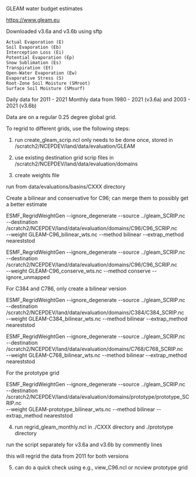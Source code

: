 
GLEAM water budget estimates

https://www.gleam.eu

Downloaded v3.6a and v3.6b using sftp

    Actual Evaporation (E) 
    Soil Evaporation (Eb)  
    Interception Loss (Ei)
    Potential Evaporation (Ep) 
    Snow Sublimation (Es)
    Transpiration (Et)
    Open-Water Evaporation (Ew)
    Evaporative Stress (S)
    Root-Zone Soil Moisture (SMroot)
    Surface Soil Moisture (SMsurf)

Daily data for 2011 - 2021
Monthly data from 1980 - 2021 (v3.6a) and 2003 - 2021 (v3.6b)

Data are on a regular 0.25 degree global grid.

To regrid to different grids, use the following steps:

1. run create_gleam_scrip.ncl
	only needs to be done once, stored in /scratch2/NCEPDEV/land/data/evaluation/GLEAM

2. use existing destination grid scrip files in /scratch2/NCEPDEV/land/data/evaluation/domains

3. create weights file

run from data/evaluations/basins/CXXX directory

Create a bilinear and conservative for C96; can merge them to possibly get a better estimate
	
ESMF_RegridWeightGen --ignore_degenerate --source ../gleam_SCRIP.nc \
       --destination /scratch2/NCEPDEV/land/data/evaluation/domains/C96/C96_SCRIP.nc \
       --weight GLEAM-C96_bilinear_wts.nc --method bilinear --extrap_method neareststod

ESMF_RegridWeightGen --ignore_degenerate --source ../gleam_SCRIP.nc \
       --destination /scratch2/NCEPDEV/land/data/evaluation/domains/C96/C96_SCRIP.nc \
       --weight GLEAM-C96_conserve_wts.nc --method conserve --ignore_unmapped

For C384 and C786, only create a bilinear version
	
ESMF_RegridWeightGen --ignore_degenerate --source ../gleam_SCRIP.nc \
       --destination /scratch2/NCEPDEV/land/data/evaluation/domains/C384/C384_SCRIP.nc \
       --weight GLEAM-C384_bilinear_wts.nc --method bilinear --extrap_method neareststod

ESMF_RegridWeightGen --ignore_degenerate --source ../gleam_SCRIP.nc \
       --destination /scratch2/NCEPDEV/land/data/evaluation/domains/C768/C768_SCRIP.nc \
       --weight GLEAM-C768_bilinear_wts.nc --method bilinear --extrap_method neareststod

For the prototype grid

ESMF_RegridWeightGen --ignore_degenerate --source ../gleam_SCRIP.nc \
       --destination /scratch2/NCEPDEV/land/data/evaluation/domains/prototype/prototype_SCRIP.nc \
       --weight GLEAM-prototype_bilinear_wts.nc --method bilinear --extrap_method neareststod


4. run regrid_gleam_monthly.ncl in ./CXXX directory and ./prototype directory

run the script separately for v3.6a and v3.6b by commently lines

this will regrid the data from 2011 for both versions

5. can do a quick check using e.g., view_C96.ncl or ncview prototype grid
